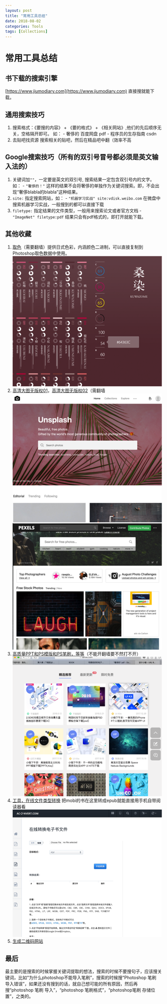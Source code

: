 ```yaml
---
layout: post
title: "常用工具总结"
date: 2018-08-02
categories: Tools
tags: [Collections]
---
```


# 常用工具总结
## 书下载的搜索引擎
[https://www.jiumodiary.com](https://www.jiumodiary.com)
直接搜就能下载。
## 通用搜索技巧
  1. 搜索格式：《要搜的内容》 + 《要的格式》 + 《相关网站》,他们的先后顺序无关，空格隔开即可。
  如：
    - 奢侈的 百度网盘 pdf
    - 程序员的生存指南 csdn
  2. 去贴吧找资源
  搜索相关的贴吧，然后在精品吧中翻（效率不高
## Google搜索技巧（所有的双引号冒号都必须是英文输入法的）
  1. 关键词加`""`，一定要是英文的双引号,
    搜索结果一定包含双引号内的文字。
    如：
    - `"奢侈的！"`
    这样的结果不会将奢侈的单独作为关键词搜索。即，不会出现“奢侈blabla的blabla”这种结果。
  2. `site:`
    指定搜索网站，如：
    - `"机器学习实战" site:vdisk.weibo.com`
    在微盘中搜索机器学习实战，一般搜到的都可以直接下载
  3. `filetype:`
  指定结果的文件类型，一般用来搜索论文或者官方文档
    - `"ImageNet" filetype:pdf`
      结果只会有pdf格式的，即打开就能下载。


## 其他收藏
  1. [取色](http://nipponcolors.com)（需要翻墙）提供日式色彩，内涵颜色二进制，可以直接复制到Photoshop取色数据中使用。
    ![](DraggedImage.png)
  2. [高清大图无版权01](https://unsplash.com)，[高清大图无版权02](https://www.pexels.com)（需翻墙
    ![](DraggedImage-1.png)
    ![](DraggedImage-2.png)
  3. [高质量PPT和PS模版和PS笔刷，等等](https://www.iamxk.com)（不能开翻墙要不然打不开）
    ![](DraggedImage-3.png)
  4. [工具，在线文件类型转换](https://www.aconvert.com/cn/ebook/)
    把mobi的书在这里转成epub就能直接用手机自带阅读器看
    ![](DraggedImage-4.png)
  5. [生成二维码网站](https://cli.im/text?0a6a16b7b7ffc5aed7d5e330496928c0)
## 最后
  最主要的是搜索的时候掌握关键词提取的想法，搜索的时候不要搜句子，应该搜关键词，比如“为什么photoshop不能导入笔刷”，搜索的时候搜“Photoshop 笔刷 导入错误”，如果还没有搜到的话，就自己想可能的所有原因，然后再搜“photoshop 笔刷 导入”，“photoshop 笔刷格式”，“photoshop笔刷 存储位置”，之类的。
